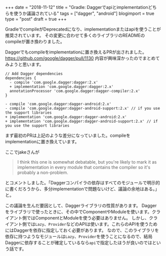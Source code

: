 +++
date = "2018-11-12"
title = "Gradle: Daggerでapiとimplementationどちらを使うか議論されている"
tags = ["dagger", "android"]
blogimport = true
type = "post"
draft = true
+++

GradleでcompileがDeprecatedになり、implementationまたはapiを使うことが推奨されています。
その変更に合わせて多くのライブラリのREADMEのcompileが置き換わりました。

Daggerでもcompileをimplementationに置き換えるPRが出されました。https://github.com/google/dagger/pull/1130
内容が興味深かったのでまとめてみようと思います。

```
// Add Dagger dependencies
dependencies {
  - compile 'com.google.dagger:dagger:2.x'
  + implementation 'com.google.dagger:dagger:2.x'
  annotationProcessor 'com.google.dagger:dagger-compiler:2.x'
}

- compile 'com.google.dagger:dagger-android:2.x'
- compile 'com.google.dagger:dagger-android-support:2.x' // if you use the support libraries
+ implementation 'com.google.dagger:dagger-android:2.x'
+ implementation 'com.google.dagger:dagger-android-support:2.x' // if you use the support libraries
```

まず最初のPRは上記のような差分になっていました。compileをimplementationに置き換えています。

ここでjakeさんが

> I think this one is somewhat debatable, but you're likely to mark it as implementation in every module that contains the compiler so it's probably a non-problem.

とコメントしました。「Daggerコンパイラの依存はすべてのモジュールで明示的に書くだろうから、多分implementationで問題ないけど、議論の余地はある。」と。

この議論を生んだ要因として、Daggerライブラリの性質があります。
Daggerをライブラリで使ったときに、その中でComponentやModuleを使います。クライアント側ではComponentとModuleを使う必要はありません。
しかし、クライアント側では`Lazy`、`Provider`などのAPIは使います。これらのAPIを使うためにはDaggerを依存に指定しておく必要があります。
なので、このライブラリを依存に持つようなモジュールは`Lazy`、`Provider`を使うことになるので、結局Daggerに依存することが確定しているなら`api`で指定したほうが良いのではという話です。
